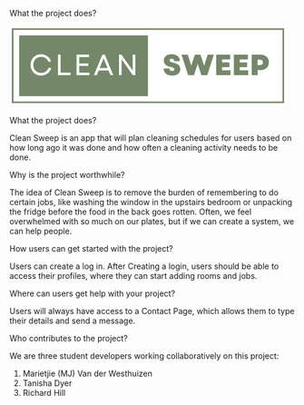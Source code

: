 What the project does?

![Clean Sweep](static/img/logos/logo.png)

What the project does?

Clean Sweep is an app that will plan cleaning schedules for users based on how long ago it was done and how often a cleaning activity needs to be done. 

Why is the project worthwhile?

The idea of Clean Sweep is to remove the burden of remembering to do certain jobs, like washing the window in the upstairs bedroom or unpacking the fridge before the food in the back goes rotten. Often, we feel overwhelmed with so much on our plates, but if we can create a system, we can help people.

How users can get started with the project?

Users can create a log in. After Creating a login, users should be able to access their profiles, where they can start adding rooms and jobs.

Where can users get help with your project?

Users will always have access to a Contact Page, which allows them to type their details and send a message.

Who contributes to the project?

We are three student developers working collaboratively on this project:

1. Marietjie (MJ) Van der Westhuizen
2. Tanisha Dyer
3. Richard Hill
